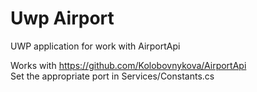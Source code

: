 # Uwp Airport
UWP application for work with AirportApi

Works with https://github.com/Kolobovnykova/AirportApi <br />
Set the appropriate port in Services/Constants.cs
